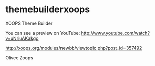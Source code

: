 themebuilderxoops
=================

XOOPS Theme Builder

You can see a preview on YouTube: http://www.youtube.com/watch?v=uNrjuAKakgo

http://xoops.org/modules/newbb/viewtopic.php?post_id=357492

Olivee Zoops
